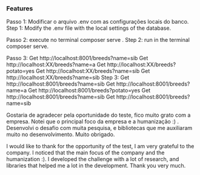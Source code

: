 ### Features
Passo 1:
Modificar o arquivo .env com as configurações locais do banco.
Step 1:
Modify the .env file with the local settings of the database.

Passo 2:
execute no terminal composer serve .
Step 2:
run in the terminal composer serve.

Passo 3:
Get  http://localhost:8001/breeds?name=sib
Get  http://localhost:XX/breeds?name=a
Get  http://localhost:XX/breeds?potato=yes
Get http://localhost:XX/breeds?name=sib
Get http://localhost:XX/breeds?name=sib
Step 3:
Get  http://localhost:8001/breeds?name=sib
Get  http://localhost:8001/breeds?name=a
Get  http://localhost:8001/breeds?potato=yes
Get http://localhost:8001/breeds?name=sib
Get http://localhost:8001/breeds?name=sib

Gostaria de agradecer pela oportunidade do teste, fico muito grato com a empresa. Notei que o principal foco da empresa e a humanização :) . Desenvolvi o desafio com muita pesquisa, e bibliotecas que me auxiliaram muito no desenvolvimento. Muito obrigado.

I would like to thank for the opportunity of the test, I am very grateful to the company. I noticed that the main focus of the company and the humanization :). I developed the challenge with a lot of research, and libraries that helped me a lot in the development. Thank you very much.
